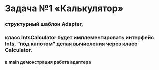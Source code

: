 

# Задача №1 «Калькулятор»

### структурный шаблон Adapter, 

###  класс IntsCalculator будет имплементировать интерфейс Ints, “под капотом” делая вычисления через класс Calculator.

#### в main демонстрация работа адаптера